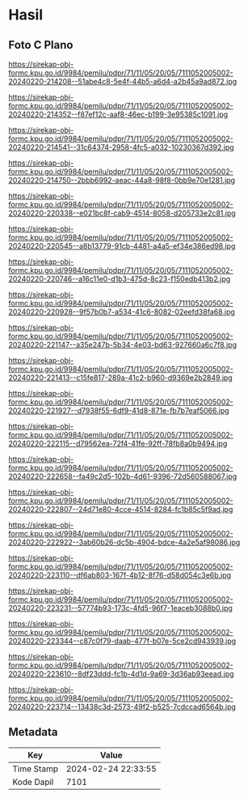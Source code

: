 # Hasil

## Foto C Plano

https://sirekap-obj-formc.kpu.go.id/9984/pemilu/pdpr/71/11/05/20/05/7111052005002-20240220-214208--51abe4c8-5e4f-44b5-a6d4-a2b45a9ad872.jpg

https://sirekap-obj-formc.kpu.go.id/9984/pemilu/pdpr/71/11/05/20/05/7111052005002-20240220-214352--f87ef12c-aaf8-46ec-b199-3e95385c1091.jpg

https://sirekap-obj-formc.kpu.go.id/9984/pemilu/pdpr/71/11/05/20/05/7111052005002-20240220-214541--31c64374-2958-4fc5-a032-10230367d392.jpg

https://sirekap-obj-formc.kpu.go.id/9984/pemilu/pdpr/71/11/05/20/05/7111052005002-20240220-214750--2bbb6992-aeac-44a8-98f8-0bb9e70e1281.jpg

https://sirekap-obj-formc.kpu.go.id/9984/pemilu/pdpr/71/11/05/20/05/7111052005002-20240220-220338--e021bc8f-cab9-4514-8058-d205733e2c81.jpg

https://sirekap-obj-formc.kpu.go.id/9984/pemilu/pdpr/71/11/05/20/05/7111052005002-20240220-220545--a8b13779-91cb-4481-a4a5-ef34e386ed98.jpg

https://sirekap-obj-formc.kpu.go.id/9984/pemilu/pdpr/71/11/05/20/05/7111052005002-20240220-220746--a16c11e0-d1b3-475d-8c23-f150edb413b2.jpg

https://sirekap-obj-formc.kpu.go.id/9984/pemilu/pdpr/71/11/05/20/05/7111052005002-20240220-220928--9f57b0b7-a534-41c6-8082-02eefd38fa68.jpg

https://sirekap-obj-formc.kpu.go.id/9984/pemilu/pdpr/71/11/05/20/05/7111052005002-20240220-221147--a35e247b-5b34-4e03-bd63-927660a6c7f8.jpg

https://sirekap-obj-formc.kpu.go.id/9984/pemilu/pdpr/71/11/05/20/05/7111052005002-20240220-221413--c15fe817-289a-41c2-b960-d9369e2b2849.jpg

https://sirekap-obj-formc.kpu.go.id/9984/pemilu/pdpr/71/11/05/20/05/7111052005002-20240220-221927--d7938f55-6df9-41d8-871e-fb7b7eaf5066.jpg

https://sirekap-obj-formc.kpu.go.id/9984/pemilu/pdpr/71/11/05/20/05/7111052005002-20240220-222115--d79562ea-72f4-41fe-92ff-78fb8a0b9494.jpg

https://sirekap-obj-formc.kpu.go.id/9984/pemilu/pdpr/71/11/05/20/05/7111052005002-20240220-222658--fa49c2d5-102b-4d61-9396-72d560588067.jpg

https://sirekap-obj-formc.kpu.go.id/9984/pemilu/pdpr/71/11/05/20/05/7111052005002-20240220-222807--24d71e80-4cce-4514-8284-fc1b85c5f9ad.jpg

https://sirekap-obj-formc.kpu.go.id/9984/pemilu/pdpr/71/11/05/20/05/7111052005002-20240220-222922--3ab60b26-dc5b-4904-bdce-4a2e5af98086.jpg

https://sirekap-obj-formc.kpu.go.id/9984/pemilu/pdpr/71/11/05/20/05/7111052005002-20240220-223110--df6ab803-167f-4b12-8f76-d58d054c3e6b.jpg

https://sirekap-obj-formc.kpu.go.id/9984/pemilu/pdpr/71/11/05/20/05/7111052005002-20240220-223231--57774b93-173c-4fd5-96f7-1eaceb3088b0.jpg

https://sirekap-obj-formc.kpu.go.id/9984/pemilu/pdpr/71/11/05/20/05/7111052005002-20240220-223344--c87c0f79-daab-477f-b07e-5ce2cd943939.jpg

https://sirekap-obj-formc.kpu.go.id/9984/pemilu/pdpr/71/11/05/20/05/7111052005002-20240220-223610--8df23ddd-fc1b-4d1d-9a69-3d36ab93eead.jpg

https://sirekap-obj-formc.kpu.go.id/9984/pemilu/pdpr/71/11/05/20/05/7111052005002-20240220-223714--13438c3d-2573-49f2-b525-7cdccad6564b.jpg


## Metadata

| Key        | Value               |
| ---------- | ------------------- |
| Time Stamp | 2024-02-24 22:33:55 |
| Kode Dapil | 7101                |



